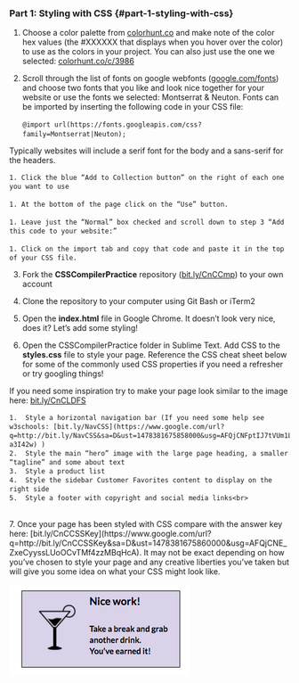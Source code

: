 ### Part 1:  Styling with CSS {#part-1-styling-with-css}

1.  Choose a color palette from [colorhunt.co](https://www.google.com/url?q=http://colorhunt.co/&sa=D&ust=1478381675849000&usg=AFQjCNEXcVJYXfFWdPSAFyEoq4PM_tnBMQ) and make note of the color hex values (the #XXXXXX that displays when you hover over the color) to use as the colors in your project.  You can also just use the one we selected: [colorhunt.co/c/3986](https://www.google.com/url?q=http://colorhunt.co/c/3986&sa=D&ust=1478381675850000&usg=AFQjCNHw0H2Makp2pEbucw5vRFceZ5uDFQ) 

2.  Scroll through the list of fonts on google webfonts ([google.com/fonts](https://www.google.com/url?q=https://www.google.com/fonts&sa=D&ust=1478381675851000&usg=AFQjCNHzwozQ7Hn7o5A8kVzLbdZlrw_aEQ)) and choose two fonts that you like and look nice together for your website or use the fonts we selected: Montserrat &amp; Neuton. Fonts can be imported by inserting the following code in your CSS file:

    `@import url(https://fonts.googleapis.com/css?family=Montserrat|Neuton);`

  Typically websites will include a serif font for the body and a sans-serif for the headers.

    1. Click the blue “Add to Collection button” on the right of each one you want to use
   
    1. At the bottom of the page click on the “Use” button.
   
    1. Leave just the “Normal” box checked and scroll down to step 3 “Add this code to your website:”
   
    1. Click on the import tab and copy that code and paste it in the top of your CSS file.

3.  Fork the **CSSCompilerPractice** repository ([bit.ly/CnCCmp](https://www.google.com/url?q=http://bit.ly/CnCCmp&sa=D&ust=1478381675854000&usg=AFQjCNErZXRWwUn85j0f3ZhjdLCZzoC6Cw)) to your own account

4.  Clone the repository to your computer using Git Bash or iTerm2

5.  Open the **index.html** file in Google Chrome.  It doesn’t look very nice, does it?  Let’s add some styling!

6.  Open the CSSCompilerPractice folder in Sublime Text.  Add CSS to the **styles.css** file to style your page.  Reference the CSS cheat sheet below for some of the commonly used CSS properties if you need a refresher or try googling things!

  If you need some inspiration try to make your page look similar to the image here: [bit.ly/CnCLDFS](https://www.google.com/url?q=http://bit.ly/CnCLDFS&sa=D&ust=1478381675857000&usg=AFQjCNF5FzF7ahjrlu3p4kOdX35x83YyfQ) 

    1.  Style a horizontal navigation bar (If you need some help see w3schools: [bit.ly/NavCSS](https://www.google.com/url?q=http://bit.ly/NavCSS&sa=D&ust=1478381675858000&usg=AFQjCNFptIJ7tVUm1LfIj11snCv-a3I42w) )
    2.  Style the main “hero” image with the large page heading, a smaller “tagline” and some about text
    3.  Style a product list
    4.  Style the sidebar Customer Favorites content to display on the right side
    5.  Style a footer with copyright and social media links<br>
<br>
7.  Once your page has been styled with CSS compare with the answer key here: [bit.ly/CnCCSSKey](https://www.google.com/url?q=http://bit.ly/CnCCSSKey&sa=D&ust=1478381675860000&usg=AFQjCNE_ZxeCyyssLUoOCvTMf4zzMBqHcA). It may not be exact depending on how you’ve chosen to style your page and any creative liberties you’ve taken but will give you some idea on what your CSS might look like.

![](../images/drink.png)